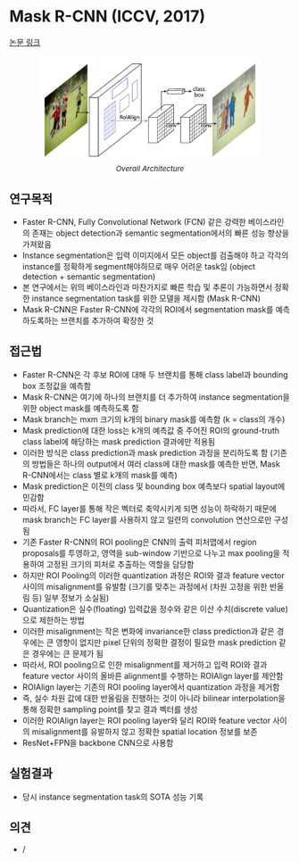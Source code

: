 # Mask R-CNN (ICCV, 2017)

[논문 링크](https://openaccess.thecvf.com/content_iccv_2017/html/He_Mask_R-CNN_ICCV_2017_paper.html)

<p align="center">
    <img width="400" alt='fig1' src="./img/03_02_01.png?raw=true"></br>
    <em><font size=2>Overall Architecture</font></em>
</p>

## 연구목적
- Faster R-CNN, Fully Convolutional Network (FCN) 같은 강력한 베이스라인의 존재는 object detection과 semantic segmentation에서의 빠른 성능 향상을 가져왔음
- Instance segmentation은 입력 이미지에서 모든 object를 검출해야 하고 각각의 instance를 정확하게 segment해야하므로 매우 어려운 task임 (object detection + semantic segmentation)
- 본 연구에서는 위의 베이스라인과 마찬가지로 빠른 학습 및 추론이 가능하면서 정확한 instance segmentation task를 위한 모델을 제시함 (Mask R-CNN)
- Mask R-CNN은 Faster R-CNN에 각각의 ROI에서 segmentation mask를 예측하도록하는 브랜치를 추가하여 확장한 것

## 접근법
- Faster R-CNN은 각 후보 ROI에 대해 두 브랜치를 통해 class label과 bounding box 조정값을 예측함
- Mask R-CNN은 여기에 하나의 브랜치를 더 추가하여 instance segmentation을 위한 object mask를 예측하도록 함
- Mask branch는 mxm 크기의 k개의 binary mask를 예측함 (k = class의 개수)
- Mask prediction에 대한 loss는 k개의 예측값 중 주어진 ROI의 ground-truth class label에 해당하는 mask prediction 결과에만 적용됨
- 이러한 방식은 class prediction과 mask prediction 과정을 분리하도록 함 (기존의 방법들은 하나의 output에서 여러 class에 대한 mask를 예측한 반면, Mask R-CNN에서는 class 별로 k개의 mask를 예측)
- Mask prediction은 이전의 class 및 bounding box 예측보다 spatial layout에 민감함
- 따라서, FC layer를 통해 작은 벡터로 축약시키게 되면 성능이 하락하기 때문에 mask branch는 FC layer를 사용하지 않고 일련의 convolution 연산으로만 구성됨
- 기존 Faster R-CNN의 ROI pooling은 CNN의 출력 피처맵에서 region proposals를 투영하고, 영역을 sub-window 기반으로 나누고 max pooling을 적용하여 고정된 크기의 피처로 추출하는 역할을 담당함
- 하지만 ROI Pooling의 이러한 quantization 과정은 ROI와 결과 feature vector 사이의 misalignment를 유발함 (크기를 맞추는 과정에서 (차원 고정을 위한 반올림 등) 일부 정보가 소실됨)
- Quantization은 실수(floating) 입력값을 정수와 같은 이산 수치(discrete value)으로 제한하는 방법
- 이러한 misalignment는 작은 변화에 invariance한 class prediction과 같은 경우에는 큰 영향이 없지만 pixel 단위의 정확한 결정이 필요한 mask prediction 같은 경우에는 큰 문제가 됨
- 따라서, ROI pooling으로 인한 misalignment를 제거하고 입력 ROI와 결과 feature vector 사이의 올바른 alignment를 수행하는 ROIAlign layer를 제안함
- ROIAlign layer는 기존의 ROI pooling layer에서 quantization 과정을 제거함
- 즉, 실수 차원 값에 대한 반올림을 진행하는 것이 아니라 bilinear interpolation을 통해 정확한 sampling point를 찾고 결과 벡터를 생성
- 이러한 ROIAlign layer는 ROI pooling layer와 달리 ROI와 feature vector 사이의 misalignment를 유발하지 않고 정확한 spatial location 정보를 보존
- ResNet+FPN을 backbone CNN으로 사용함

## 실험결과
- 당시 instance segmentation task의 SOTA 성능 기록

## 의견
- /
